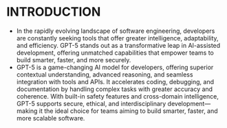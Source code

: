 # INTRODUCTION
 * In the rapidly evolving landscape of software engineering, developers are constantly seeking tools that offer greater intelligence, adaptability, and efficiency. GPT-5 stands out as a transformative leap in AI-assisted development, offering unmatched capabilities that empower teams to build smarter, faster, and more securely.
* GPT-5 is a game-changing AI model for developers, offering superior contextual understanding, advanced reasoning, and seamless integration with tools and APIs. It accelerates coding, debugging, and documentation by handling complex tasks with greater accuracy and coherence. With built-in safety features and cross-domain intelligence, GPT-5 supports secure, ethical, and interdisciplinary development—making it the ideal choice for teams aiming to build smarter, faster, and more scalable software.

